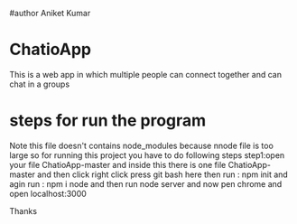 #author Aniket Kumar
# ChatioApp
This is a web app in which multiple people can connect together and can chat in a groups

# steps for run the program 

Note this file doesn't contains node_modules because nnode file is too large so for running this project you have to do following steps
step1:open your file ChatioApp-master and inside this there is one file ChatioApp-master and then click right click 
    press git bash  here then run : npm init  and agin  run :  npm i node and then  run   node server 
  and now pen chrome and open localhost:3000

Thanks
